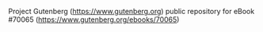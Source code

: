Project Gutenberg (https://www.gutenberg.org) public repository for
eBook #70065 (https://www.gutenberg.org/ebooks/70065)
